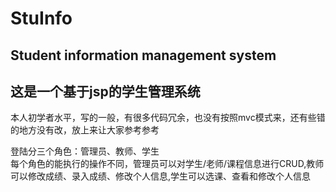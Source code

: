 # StuInfo
## Student information management system <br/>
## 这是一个基于jsp的学生管理系统
本人初学者水平，写的一般，有很多代码冗余，也没有按照mvc模式来，还有些错的地方没有改，放上来让大家参考参考

登陆分三个角色：管理员、教师、学生<br/>
每个角色的能执行的操作不同，管理员可以对学生/老师/课程信息进行CRUD,教师可以修改成绩、录入成绩、修改个人信息,学生可以选课、查看和修改个人信息<br/>
